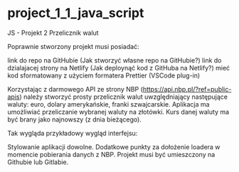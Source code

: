# project_1_1_java_script
JS - Projekt 2
Przelicznik walut

Poprawnie stworzony projekt musi posiadać:

link do repo na GitHubie (Jak stworzyć własne repo na GitHubie?)
link do dzialajacej strony na Netlify (Jak deploynąć kod z GitHuba na Netlify?)
mieć kod sformatowany z użyciem formatera Prettier (VSCode plug-in)


Korzystając z darmowego API ze strony NBP (https://api.nbp.pl/?ref=public-apis) należy stworzyć prosty przelicznik walut uwzględniający następujące waluty: euro, dolary amerykańskie, franki szwajcarskie. Aplikacja ma umożliwiać przeliczanie wybranej waluty na złotówki. Kurs danej waluty ma być brany jako najnowszy (z dnia bieżącego).

Tak wygląda przykładowy wygląd interfejsu:


Stylowanie aplikacji dowolne. Dodatkowe punkty za dołożenie loadera w momencie pobierania danych z NBP. Projekt musi być umieszczony na Githubie lub Gitlabie.